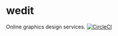 # wedit
Online graphics design services.
[![CircleCI](https://circleci.com/gh/mwibutsa/wedit.svg?style=svg)](https://circleci.com/gh/mwibutsa/wedit)
